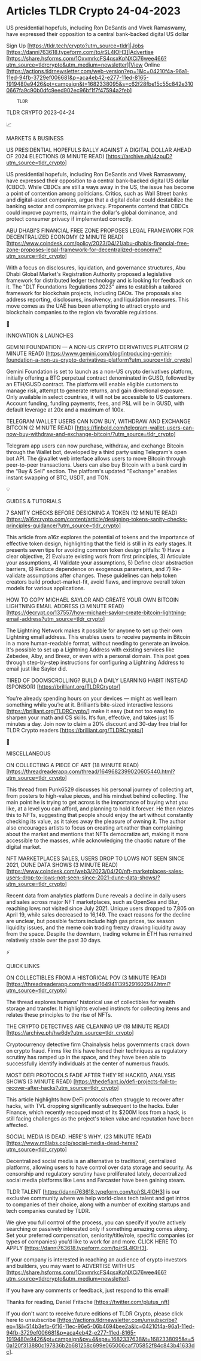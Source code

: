 # Articles TLDR Crypto 24-04-2023

US presidential hopefuls, including Ron DeSantis and Vivek Ramaswamy,
have expressed their opposition to a central bank-backed digital US
dollar  

Sign Up [https://tldr.tech/crypto?utm_source=tldr]|Jobs
[https://danni763618.typeform.com/to/rSL4lOH3]|Advertise
[https://share.hsforms.com/1OxvmrkcFS4qsxKpNXCi76wee466?utm_source=tldrcrypto&utm_medium=newsletter]|View
Online
[https://actions.tldrnewsletter.com/web-version?ep=1&lc=04210f4a-96a1-11ed-94fb-3729ef006681&p=aca4eb42-e277-11ed-8165-1919480e9426&pt=campaign&t=1682338095&s=c62f28fbe15c55c842e3100667fa9c90b0dfc9eed902ec96bf1f7f47594a2feb]


		TLDR 

TLDR CRYPTO 2023-04-24

📈 

MARKETS & BUSINESS

US PRESIDENTIAL HOPEFULS RALLY AGAINST A DIGITAL DOLLAR AHEAD OF 2024
ELECTIONS (8 MINUTE READ)
[https://archive.ph/4zpuD?utm_source=tldr_crypto] 

US presidential hopefuls, including Ron DeSantis and Vivek Ramaswamy,
have expressed their opposition to a central bank-backed digital US
dollar (CBDC). While CBDCs are still a ways away in the US, the issue
has become a point of contention among politicians. Critics, such as
Wall Street banks and digital-asset companies, argue that a digital
dollar could destabilize the banking sector and compromise privacy.
Proponents contend that CBDCs could improve payments, maintain the
dollar's global dominance, and protect consumer privacy if implemented
correctly. 

ABU DHABI'S FINANCIAL FREE ZONE PROPOSES LEGAL FRAMEWORK FOR
DECENTRALIZED ECONOMY (2 MINUTE READ)
[https://www.coindesk.com/policy/2023/04/21/abu-dhabis-financial-free-zone-proposes-legal-framework-for-decentralized-economy/?utm_source=tldr_crypto]


With a focus on disclosures, liquidation, and governance structures,
Abu Dhabi Global Market's Registration Authority proposed a
legislative framework for distributed ledger technology and is looking
for feedback on it. The "DLT Foundations Regulations 2023" aims to
establish a tailored framework for blockchain projects, including
DAOs. The proposals also address reporting, disclosures, insolvency,
and liquidation measures. This move comes as the UAE has been
attempting to attract crypto and blockchain companies to the region
via favorable regulations. 

🚀 

INNOVATION & LAUNCHES

GEMINI FOUNDATION — A NON-US CRYPTO DERIVATIVES PLATFORM (2 MINUTE
READ)
[https://www.gemini.com/blog/introducing-gemini-foundation-a-non-us-crypto-derivatives-platform?utm_source=tldr_crypto]


Gemini Foundation is set to launch as a non-US crypto derivatives
platform, initially offering a BTC perpetual contract denominated in
GUSD, followed by an ETH/GUSD contract. The platform will enable
eligible customers to manage risk, attempt to generate returns, and
gain directional exposure. Only available in select countries, it will
not be accessible to US customers. Account funding, funding payments,
fees, and P&L will be in GUSD, with default leverage at 20x and a
maximum of 100x. 

TELEGRAM WALLET USERS CAN NOW BUY, WITHDRAW AND EXCHANGE BITCOIN (2
MINUTE READ)
[https://finbold.com/telegram-wallet-users-can-now-buy-withdraw-and-exchange-bitcoin/?utm_source=tldr_crypto]


Telegram app users can now purchase, withdraw, and exchange Bitcoin
through the Wallet bot, developed by a third party using Telegram's
open bot API. The @wallet web interface allows users to move Bitcoin
through peer-to-peer transactions. Users can also buy Bitcoin with a
bank card in the "Buy & Sell" section. The platform's updated
"Exchange" enables instant swapping of BTC, USDT, and TON. 

💡 

GUIDES & TUTORIALS

7 SANITY CHECKS BEFORE DESIGNING A TOKEN (12 MINUTE READ)
[https://a16zcrypto.com/content/article/designing-tokens-sanity-checks-principles-guidance/?utm_source=tldr_crypto]


This article from a16z explores the potential of tokens and the
importance of effective token design, highlighting that the field is
still in its early stages. It presents seven tips for avoiding common
token design pitfalls: 1) Have a clear objective, 2) Evaluate existing
work from first principles, 3) Articulate your assumptions, 4)
Validate your assumptions, 5) Define clear abstraction barriers, 6)
Reduce dependence on exogenous parameters, and 7) Re-validate
assumptions after changes. These guidelines can help token creators
build product-market-fit, avoid flaws, and improve overall token
models for various applications. 

HOW TO COPY MICHAEL SAYLOR AND CREATE YOUR OWN BITCOIN LIGHTNING EMAIL
ADDRESS (3 MINUTE READ)
[https://decrypt.co/137557/how-michael-saylor-create-bitcoin-lightning-email-address?utm_source=tldr_crypto]


The Lightning Network makes it possible for anyone to set up their own
Lightning email address. This enables users to receive payments in
Bitcoin in a more human-readable format, without needing to generate
an invoice. It's possible to set up a Lightning Address with existing
services like Zebedee, Alby, and Breez, or even with a personal
domain. This post goes through step-by-step instructions for
configuring a Lightning Address to email just like Saylor did. 

TIRED OF DOOMSCROLLING? BUILD A DAILY LEARNING HABIT INSTEAD (SPONSOR)
[https://brilliant.org/TLDRCrypto/] 

You’re already spending hours on your devices — might as well
learn something while you’re at it. Brilliant’s bite-sized
interactive lessons [https://brilliant.org/TLDRCrypto/] make it easy
(but not too easy) to sharpen your math and CS skills. It’s fun,
effective, and takes just 15 minutes a day. Join now to claim a 20%
discount and 30-day free trial for TLDR Crypto readers
[https://brilliant.org/TLDRCrypto/] 

🦄 

MISCELLANEOUS

ON COLLECTING A PIECE OF ART (18 MINUTE READ)
[https://threadreaderapp.com/thread/1649682399020605440.html?utm_source=tldr_crypto]


This thread from Punk6529 discusses his personal journey of collecting
art, from posters to high-value pieces, and his mindset behind
collecting. The main point he is trying to get across is the
importance of buying what you like, at a level you can afford, and
planning to hold it forever. He then relates this to NFTs, suggesting
that people should enjoy the art without constantly checking its
value, as it takes away the pleasure of owning it. The author also
encourages artists to focus on creating art rather than complaining
about the market and mentions that NFTs democratize art, making it
more accessible to the masses, while acknowledging the chaotic nature
of the digital market. 

NFT MARKETPLACES SALES, USERS DROP TO LOWS NOT SEEN SINCE 2021, DUNE
DATA SHOWS (3 MINUTE READ)
[https://www.coindesk.com/web3/2023/04/20/nft-marketplaces-sales-users-drop-to-lows-not-seen-since-2021-dune-data-shows/?utm_source=tldr_crypto]


Recent data from analytics platform Dune reveals a decline in daily
users and sales across major NFT marketplaces, such as OpenSea and
Blur, reaching lows not visited since July 2021. Unique users dropped
to 7,805 on April 19, while sales decreased to 16,149. The exact
reasons for the decline are unclear, but possible factors include high
gas prices, tax season liquidity issues, and the meme coin trading
frenzy drawing liquidity away from the space. Despite the downturn,
trading volume in ETH has remained relatively stable over the past 30
days. 

⚡ 

QUICK LINKS

ON COLLECTIBLES FROM A HISTORICAL POV (3 MINUTE READ)
[https://threadreaderapp.com/thread/1649411395291602947.html?utm_source=tldr_crypto]


The thread explores humans' historical use of collectibles for wealth
storage and transfer. It highlights evolved instincts for collecting
items and relates these principles to the rise of NFTs. 

THE CRYPTO DETECTIVES ARE CLEANING UP (18 MINUTE READ)
[https://archive.ph/hw6dy?utm_source=tldr_crypto] 

Cryptocurrency detective firm Chainalysis helps governments crack down
on crypto fraud. Firms like this have honed their techniques as
regulatory scrutiny has ramped up in the space, and they have been
able to successfully identify individuals at the center of numerous
frauds. 

MOST DEFI PROTOCOLS FADE AFTER THEY’RE HACKED, ANALYSIS SHOWS (3
MINUTE READ)
[https://thedefiant.io/defi-projects-fail-to-recover-after-hacks?utm_source=tldr_crypto]


This article highlights how DeFi protocols often struggle to recover
after hacks, with TVL dropping significantly subsequent to the hacks.
Euler Finance, which recently recouped most of its $200M loss from a
hack, is still facing challenges as the project's token value and
reputation have been affected. 

SOCIAL MEDIA IS DEAD. HERE'S WHY. (23 MINUTE READ)
[https://www.m6labs.co/p/social-media-dead-heres?utm_source=tldr_crypto]


Decentralized social media is an alternative to traditional,
centralized platforms, allowing users to have control over data
storage and security. As censorship and regulatory scrutiny have
proliferated lately, decentralized social media platforms like Lens
and Farcaster have been gaining steam. 

TLDR TALENT [https://danni763618.typeform.com/to/rSL4lOH3] is our
exclusive community where we help world-class tech talent and get
intros to companies of their choice, along with a number of exciting
startups and tech companies curated by TLDR.

We give you full control of the process, you can specify if you’re
actively searching or passively interested only if something amazing
comes along. Set your preferred compensation, seniority/title/role,
specific companies (or types of companies) you’d like to work for
and more. CLICK HERE TO APPLY
[https://danni763618.typeform.com/to/rSL4lOH3].

If your company is interested in reaching an audience of crypto
investors and builders, you may want to ADVERTISE WITH US
[https://share.hsforms.com/1OxvmrkcFS4qsxKpNXCi76wee466?utm_source=tldrcrypto&utm_medium=newsletter].


If you have any comments or feedback, just respond to this email! 

Thanks for reading, 
Daniel Fritsche [https://twitter.com/plutus_nft] 

If you don't want to receive future editions of TLDR Crypto,
please click here to unsubscribe
[https://actions.tldrnewsletter.com/unsubscribe?ep=1&l=514b3efb-6f16-11ec-96e5-06b4694bee2a&lc=04210f4a-96a1-11ed-94fb-3729ef006681&p=aca4eb42-e277-11ed-8165-1919480e9426&pt=campaign&pv=4&spa=1682337638&t=1682338095&s=50a120f313880c197836b2b681258c699e065006caf705852f84c843b41633dc].


 